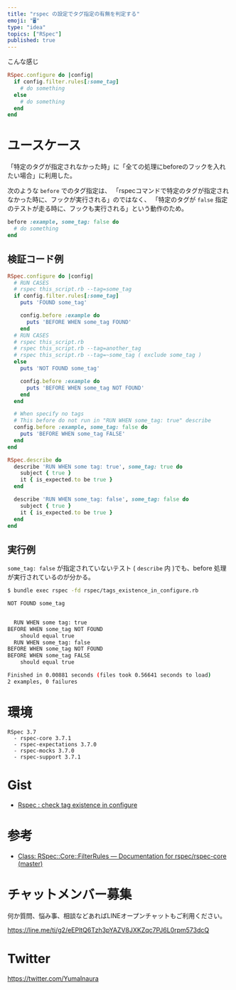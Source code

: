 ```yaml
---
title: "rspec の設定でタグ指定の有無を判定する"
emoji: "🖥"
type: "idea"
topics: ["RSpec"]
published: true
---
```


こんな感じ

```rb
RSpec.configure do |config|
  if config.filter.rules[:some_tag]
    # do something
  else
    # do something
  end
end
```

# ユースケース

「特定のタグが指定されなかった時」に「全ての処理にbeforeのフックを入れたい場合」に利用した。

次のような `before` でのタグ指定は、
「rspecコマンドで特定のタグが指定されなかった時に、フックが実行される」のではなく、
「特定のタグが `false` 指定のテストが走る時に、フックも実行される」という動作のため。

```rb
before :example, some_tag: false do
  # do something
end
``` 

## 検証コード例

```rb
RSpec.configure do |config|
  # RUN CASES
  # rspec this_script.rb --tag=some_tag
  if config.filter.rules[:some_tag]
    puts 'FOUND some_tag'

    config.before :example do
      puts 'BEFORE WHEN some_tag FOUND'
    end
  # RUN CASES
  # rspec this_script.rb
  # rspec this_script.rb --tag=another_tag
  # rspec this_script.rb --tag=~some_tag ( exclude some_tag )
  else
    puts 'NOT FOUND some_tag'

    config.before :example do
      puts 'BEFORE WHEN some_tag NOT FOUND'
    end
  end

  # When specify no tags
  # This before do not run in "RUN WHEN some_tag: true" describe
  config.before :example, some_tag: false do
    puts 'BEFORE WHEN some_tag FALSE'
  end
end

RSpec.describe do
  describe 'RUN WHEN some tag: true', some_tag: true do
    subject { true }
    it { is_expected.to be true }
  end

  describe 'RUN WHEN some_tag: false', some_tag: false do
    subject { true }
    it { is_expected.to be true }
  end
end
```

## 実行例

`some_tag: false` が指定されていないテスト ( `describe` 内 )でも、before 処理が実行されているのが分かる。

```bash
$ bundle exec rspec -fd rspec/tags_existence_in_configure.rb

NOT FOUND some_tag


  RUN WHEN some tag: true
BEFORE WHEN some_tag NOT FOUND
    should equal true
  RUN WHEN some_tag: false
BEFORE WHEN some_tag NOT FOUND
BEFORE WHEN some_tag FALSE
    should equal true

Finished in 0.00881 seconds (files took 0.56641 seconds to load)
2 examples, 0 failures
```

# 環境

```
RSpec 3.7
  - rspec-core 3.7.1
  - rspec-expectations 3.7.0
  - rspec-mocks 3.7.0
  - rspec-support 3.7.1
```

# Gist

- [Rspec : check tag existence in configure](https://gist.github.com/YumaInaura/0a5db355704e6cc027814c973f83df12)

# 参考

- [Class: RSpec::Core::FilterRules — Documentation for rspec/rspec-core (master)](http://www.rubydoc.info/github/rspec/rspec-core/RSpec/Core/FilterRules)









<!-- Update From Qiita API -->

# チャットメンバー募集


何か質問、悩み事、相談などあればLINEオープンチャットもご利用ください。

https://line.me/ti/g2/eEPltQ6Tzh3pYAZV8JXKZqc7PJ6L0rpm573dcQ





# Twitter


https://twitter.com/YumaInaura


<!-- Update From Qiita API -->


